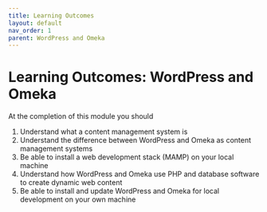 ```yaml
---
title: Learning Outcomes
layout: default
nav_order: 1
parent: WordPress and Omeka
---
```

# Learning Outcomes: WordPress and Omeka

At the completion of this module you should

1. Understand what a content management system is
2. Understand the difference between WordPress and Omeka as content management systems
3. Be able to install a web development stack (MAMP) on your local machine
4. Understand how WordPress and Omeka use PHP and database software to create dynamic web content
5. Be able to install and update WordPress and Omeka for local development on your own machine